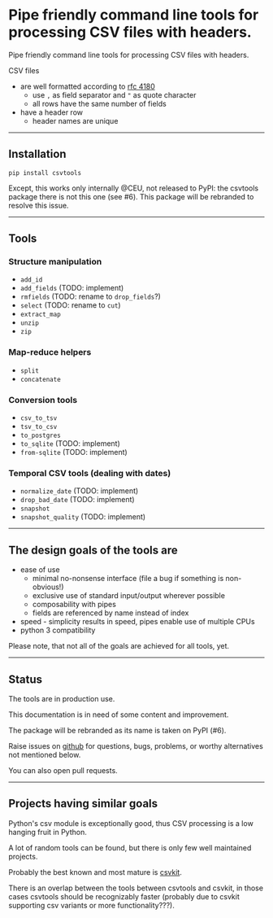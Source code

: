 # Pipe friendly command line tools for processing CSV files with headers.

Pipe friendly command line tools for processing CSV files with headers.

CSV files
- are well formatted according to [rfc 4180](https://tools.ietf.org/html/rfc4180)
  - use `,` as field separator and `"` as quote character
  - all rows have the same number of fields
- have a header row
  - header names are unique


------------------
## Installation

    pip install csvtools

Except, this works only internally @CEU, not released to PyPI: the csvtools package there is not this one (see #6).  This package will be rebranded to resolve this issue.


------------------
## Tools

### Structure manipulation

- `add_id`
- `add_fields`  (TODO: implement)
- `rmfields`  (TODO: rename to `drop_fields`?)
- `select` (TODO: rename to `cut`)
- `extract_map`
- `unzip`
- `zip`

### Map-reduce helpers
- `split`
- `concatenate`

### Conversion tools
- `csv_to_tsv`
- `tsv_to_csv`
- `to_postgres`
- `to_sqlite`  (TODO: implement)
- `from-sqlite`  (TODO: implement)

### Temporal CSV tools (dealing with dates)
- `normalize_date`  (TODO: implement)
- `drop_bad_date`  (TODO: implement)
- `snapshot`
- `snapshot_quality`  (TODO: implement)


------------------
## The design goals of the tools are

- ease of use
    - minimal no-nonsense interface (file a bug if something is non-obvious!)
    - exclusive use of standard input/output wherever possible
    - composability with pipes
    - fields are referenced by name instead of index
- speed - simplicity results in speed, pipes enable use of multiple CPUs
- python 3 compatibility

Please note, that not all of the goals are achieved for all tools, yet.


------------------
## Status

The tools are in production use.

This documentation is in need of some content and improvement.

The package will be rebranded as its name is taken on PyPI (#6).

Raise issues on [github](https://github.com/ceumicrodata/csvtools/issues) for questions, bugs, problems, or worthy alternatives not mentioned below.

You can also open pull requests.


------------------
## Projects having similar goals

Python's csv module is exceptionally good, thus CSV processing is a low hanging fruit in Python.

A lot of random tools can be found, but there is only few well maintained projects.

Probably the best known and most mature is [csvkit](https://github.com/onyxfish/csvkit).

There is an overlap between the tools between csvtools and csvkit, in those cases csvtools should be recognizably faster (probably due to csvkit supporting csv variants or more functionality???).

